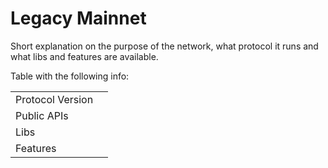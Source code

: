 # Legacy Mainnet

Short explanation on the purpose of the network, what protocol it runs and what libs and features are available.

Table with the following info:

|                  |     |
| ---------------- | --- |
| Protocol Version |     |
| Public APIs      |     |
| Libs             |     |
| Features         |     |

